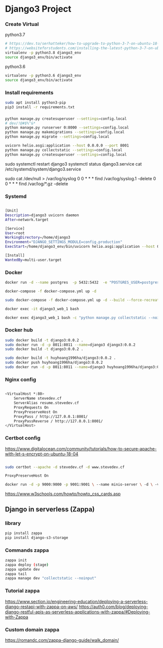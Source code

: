 
# Django3 Project

### Create Virtual 
python3.7
```sh
# https://dev.to/serhatteker/how-to-upgrade-to-python-3-7-on-ubuntu-18-04-18-10-5hab
# https://websiteforstudents.com/installing-the-latest-python-3-7-on-ubuntu-16-04-18-04/
virtualenv -p python3.8 django3_env
source django3_env/bin/activate
```

python3.6
```sh
virtualenv -p python3.6 django3_env
source django3_env/bin/activate
```


### Install requirements
```sh
sudo apt install python3-pip
pip3 install -r requirements.txt 
```

### 
```sh
python manage.py createsuperuser --settings=config.local
# dev/!@#$%^&*
python manage.py runserver 0:8000 --settings=config.local
python manage.py makemigrations --settings=config.local
python manage.py migrate --settings=config.local

uvicorn helio.asgi:application --host 0.0.0.0 --port 8001
python manage.py collectstatic --settings=config.local
python manage.py createsuperuser --settings=config.local
```
sudo systemctl restart django3
systemctl status django3.service
cat /etc/systemd/system/django3.service

sudo cat /dev/null > /var/log/syslog
0 0 * * *  find  /var/log/syslog.1  -delete
0 0 * * *  find  /var/log/*.gz -delete


### Systemd
```sh

[Unit]
Description=django3 uvicorn daemon
After=network.target

[Service]
User=root
WorkingDirectory=/home/django3
Environment="DJANGO_SETTINGS_MODULE=config.production"
ExecStart=/home/django3_env/bin/uvicorn helio.asgi:application --host 0.0.0.0 --port 8001 --log-config log.ini

[Install]
WantedBy=multi-user.target
```
### Docker
```sh
docker run -d --name postgres  -p 5432:5432  -e "POSTGRES_USER=postgres"  -e "POSTGRES_PASSWORD=postgres"  postgres:10.17

docker-compose -f docker-compose.yml up -d

sudo docker-compose -f docker-compose.yml up -d --build --force-recreate web

docker exec -it django3_web_1 bash

docker exec django3_web_1 bash -c "python manage.py collectstatic --noinput"

```

### Docker hub
```sh
sudo docker build -t django3:0.0.2 .
sudo docker run -d -p 8011:8011 --name=django3 django3:0.0.2
sudo docker build -t django3:0.0.2 .

sudo docker build -t huyhoang1996ha/django3:0.0.2 .
sudo docker push huyhoang1996ha/django3:0.0.2
sudo docker run -d -p 8011:8011 --name=django3 huyhoang1996ha/django3:0.0.5
```



### Nginx config
```sh

<VirtualHost *:80>
    ServerName stevedev.cf
    ServerAlias resume.stevedev.cf
    ProxyRequests On
    ProxyPreserveHost On
    ProxyPass / http://127.0.0.1:8001/
    ProxyPassReverse / http://127.0.0.1:8001/
</VirtualHost>
```

### Certbot config

https://www.digitalocean.com/community/tutorials/how-to-secure-apache-with-let-s-encrypt-on-ubuntu-18-04


```sh

sudo certbot --apache -d stevedev.cf -d www.stevedev.cf

ProxyPreserveHost On

docker run -d -p 9000:9000 -p 9001:9001 \ --name minio-server \ -d \ -v /minio-server/data:/data \ -e "MINIO_ROOT_USER=huyhoang1996ha" \ -e "MINIO_ROOT_PASSWORD=huyhoang@123" \ quay.io/minio/minio server /data --console-address ":9001"
```



https://www.w3schools.com/howto/howto_css_cards.asp



## Django in serverless (Zappa)
### library
```sh
pip install zappa
pip install django-s3-storage
```

### Commands zappa
```sh
zappa init
zappa deploy (stage)
zappa update dev
zappa tail
zappa manage dev "collectstatic --noinput"

```

### Tutorial zappa
https://www.section.io/engineering-education/deploying-a-serverless-django-restapi-with-zappa-on-aws/
https://auth0.com/blog/deploying-django-restful-apis-as-serverless-applications-with-zappa/#Deploying-with-Zappa

### Custom domain zappa
https://romandc.com/zappa-django-guide/walk_domain/
